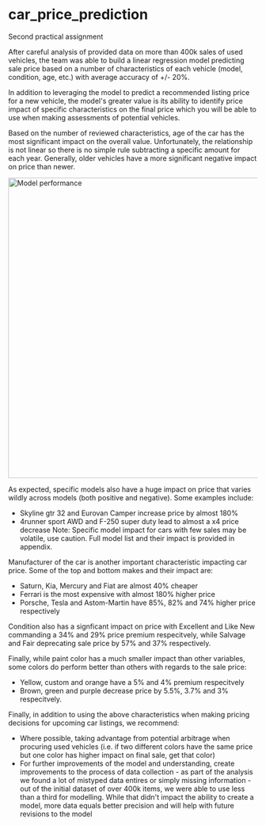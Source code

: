 # car_price_prediction
Second practical assignment

  After careful analysis of provided data on more than 400k sales of used vehicles, the team was able to build a linear regression model predicting sale price based on a number of characteristics of each vehicle (model, condition, age, etc.) with average accuracy of +/- 20%. 
  
  In addition to leveraging the model to predict a recommended listing price for a new vehicle, the model's greater value is its ability to identify price impact of specific characteristics on the final price which you will be able to use when making assessments of potential vehicles.
  
  Based on the number of reviewed characteristics, age of the car has the most significant impact on the overall value. Unfortunately, the relationship is not linear so there is no simple rule subtracting a specific amount for each year. Generally, older vehicles have a more significant negative impact on price than newer.
  
  <img width="607" alt="Model performance" src="https://user-images.githubusercontent.com/63613300/204240378-4206841f-2464-4a55-b14e-37fef44ffea9.png">


  As expected, specific models also have a huge impact on price that varies wildly across models (both positive and negative). Some examples include: 
  - Skyline gtr 32 and Eurovan Camper increase price by almost 180%
  - 4runner sport AWD and F-250 super duty lead to almost a x4 price decrease
Note: Specific model impact for cars with few sales may be volatile, use caution. Full model list and their impact is provided in appendix.
    
    
  Manufacturer of the car is another important characteristic impacting car price. Some of the top and bottom makes and their impact are:
  - Saturn, Kia, Mercury and Fiat are almost 40% cheaper
  - Ferrari is the most expensive with almost 180% higher price
  - Porsche, Tesla and Astom-Martin have 85%, 82% and 74% higher price respectively
    
    
  Condition also has a signficant impact on price with Excellent and Like New commanding a 34% and 29% price premium respecitvely, while Salvage and Fair deprecating sale price by 57% and 37% respectively.
        
  Finally, while paint color has a much smaller impact than other variables, some colors do perform better than others with regards to the sale price:
  - Yellow, custom and orange have a 5% and 4% premium respecitvely
  - Brown, green and purple decrease price by 5.5%, 3.7% and 3% respecitvely.
        
        
  Finally, in addition to using the above characteristics when making pricing decisions for upcoming car listings, we recommend:
  - Where possible, taking advantage from potential arbitrage when procuring used vehicles (i.e. if two different colors have the same price but one color has higher impact on final sale, get that color)
  - For further improvements of the model and understanding, create improvements to the process of data collection - as part of the analysis we found a lot of mistyped data entires or simply missing information - out of the initial dataset of over 400k items, we were able to use less than a third for modelling. While that didn't impact the ability to create a model, more data equals better precision and will help with future revisions to the model
